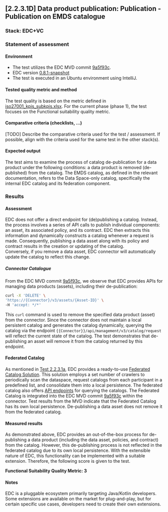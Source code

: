 ## [2.2.3.1D] Data product publication: Publication - Publication on EMDS catalogue

### Stack: EDC+VC

### Statement of assessment

#### Environment
- The test utilizes the EDC MVD commit [9a5f93c](https://github.com/eclipse-edc/MinimumViableDataspace/commit/9a5f93c89cf5624cc4bf8eaa024a29da9b8e3d12).
- EDC version [0.8.1-snapshot](https://github.com/eclipse-edc/MinimumViableDataspace/blob/9a5f93c89cf5624cc4bf8eaa024a29da9b8e3d12/gradle/libs.versions.toml#L7)
- The test is executed in an Ubuntu environment using IntelliJ.

#### Tested quality metric and method
The test quality is based on the metric defined in [iso27001_kpis_subkpis.xlsx](../../../../../design_decisions/background_info/iso27001_kpis_subkpis.xlsx). For the current phase (phase 1), the test focuses on the Functional suitability quality metric.

#### Comparative criteria (checklists, ...)
[TODO] Describe the comparative criteria used for the test / assessment. If possible, align with the criteria used for the same test in the other stack(s).

#### Expected output
The test aims to examine the process of catalog de-publication for a data product under the following conditions: a data product is removed (de-published) from the catalog. The EMDS catalog, as defined in the relevant documentation, refers to the Data Space-only catalog, specifically the internal EDC catalog and its federation component.

### Results

#### Assessment

EDC does not offer a direct endpoint for (de)publishing a catalog. Instead, the process involves a series of API calls to publish individual components: an asset, its associated policy, and its contract. EDC then extracts this information and dynamically constructs a catalog whenever a request is made. Consequently, publishing a data asset along with its policy and contract results in the creation or updating of the catalog. \
Conversely, if you remove a data asset, EDC connector will automatically update the catalog to reflect this change.
##### Connector Catalogue
From the EDC MVD commit [9a5f93c](https://github.com/eclipse-edc/MinimumViableDataspace/commit/9a5f93c89cf5624cc4bf8eaa024a29da9b8e3d12), we observe that EDC provides APIs for managing data products (assets), including their de-publication:

```sh
curl -X 'DELETE' \
'https://{Connector}/v3/assets/{Asset-ID}' \
-H 'accept: */*'
```

This `curl` command is used to remove the specified data product (asset) from the connector. Since the connector does not maintain a local persistent catalog and generates the catalog dynamically, querying the catalog via the endpoint `{{Connector}}/api/management/v3/catalog/request` will reflect the current state of the catalog.
The test demonstrates that de-publishing an asset will remove it from the catalog returned by this endpoint.

#### Federated Catalog
As mentioned in [Test 2.2.3.1a](../test_2_2_3_1a/result_edc_vc.md), EDC provides a ready-to-use [Federated Catalog Solution](https://github.com/eclipse-edc/FederatedCatalog). This solution employs a set number of crawlers to periodically scan the dataspace, request catalogs from each participant in a predefined list, and consolidate them into a local persistence. The federated catalog also offers [API endpoints](https://github.com/eclipse-edc/FederatedCatalog/blob/gh-pages/openapi/management-api/0.8.1-SNAPSHOT/management-api.yaml) for querying the catalogs. The Federated Catalog is integrated into the EDC MVD commit [9a5f93c](https://github.com/eclipse-edc/MinimumViableDataspace/commit/9a5f93c89cf5624cc4bf8eaa024a29da9b8e3d12) within the connector. Test results from the MVD indicate that the Federated Catalog has its own local persistence. De-publishing a data asset does not remove it from the federated catalog.
#### Measured results
As demonstrated above, EDC provides an out-of-the-box process for de-publishing a data product (including the data asset, policies, and contract) from the catalog. However, this de-publishing process is not reflected in the federated catalog due to its own local persistence. With the extensible nature of EDC, this functionality can be implemented with a suitable extension. Therefore, the following score is given to the test.

**Functional Suitability Quality Metric: 3**

#### Notes

EDC is a pluggable ecosystem primarily targeting Java/Kotlin developers. Some extensions are available on the market for plug-and-play, but for certain specific use cases, developers need to create their own extensions.